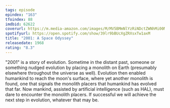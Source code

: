 ```yaml
---
tags: episode
epindex: "163"
tfoindex: 88
imdbid: 62622
coverurl: https://m.media-amazon.com/images/M/MV5BMmNlYzRiNDctZWNhMi00MzI4LThkZTctMTUzMmZkMmFmNThmXkEyXkFqcGdeQXVyNzkwMjQ5NzM@._V1_SY300_CR0,0,202,300_.jpg
spotifyurl: https://open.spotify.com/show/39lr9bBUcXgZRXsxTw1axM
title: "2001: A Space Odyssey"
releasedate: 1968
rating: "8.3"
---
```


"2001" is a story of evolution. Sometime in the distant past, someone or something nudged evolution by placing a monolith on Earth (presumably elsewhere throughout the universe as well). Evolution then enabled humankind to reach the moon's surface, where yet another monolith is found, one that signals the monolith placers that humankind has evolved that far. Now mankind, assisted by artificial intelligence (such as HAL), must dare to encounter the monolith placers. If successful we will achieve the next step in evolution, whatever that may be.